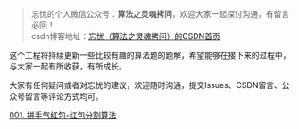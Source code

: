 >忘忧的个人微信公众号：**算法之灵魂拷问**，欢迎大家一起探讨沟通，有留言必回！  
csdn博客地址：<a href="https://me.csdn.net/u013054715">忘忧（算法之灵魂拷问）的CSDN首页</a>

这个工程将持续更新一些比较有趣的算法题的题解，希望能够在接下来的过程中，与大家一起有所收获，有所成长。  
  
  
大家有任何疑问或者对忘忧的建议，欢迎随时沟通，提交Issues、CSDN留言、公众号留言等评论方式均可。  
  
  
<a href="https://github.com/wangyou-algorithm/algorithm/blob/master/redpacket/%E6%8B%BC%E6%89%8B%E6%B0%94%E7%BA%A2%E5%8C%85-%E7%BA%A2%E5%8C%85%E5%88%86%E5%89%B2%E7%AE%97%E6%B3%95.md">001. 拼手气红包-红包分割算法</a>
